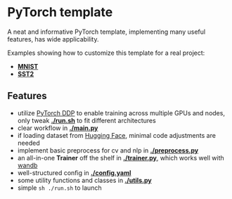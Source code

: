 # PyTorch template

A neat and informative PyTorch template, implementing many useful features, has wide applicability.

Examples showing how to customize this template for a real project:

- [**MNIST**](./example_mnist/)
- [**SST2**](./example_sst2/)

## Features

- utilize [PyTorch DDP](https://pytorch.org/tutorials/beginner/ddp_series_intro.html)
to enable training across multiple GPUs and nodes,
only tweak [**./run.sh**](./run.sh) to fit different architectures
- clear workflow in [**./main.py**](./main.py)
- if loading dataset from [Hugging Face](https://huggingface.co/datasets),
minimal code adjustments are needed
- implement basic preprocess for cv and nlp in [**./preprocess.py**](./preprocess.py)
- an all-in-one **Trainer** off the shelf in [**./trainer.py**](./trainer.py),
which works well with [wandb](https://wandb.ai/site)
- well-structured config in [**./config.yaml**](./config.yaml)
- some utility functions and classes in [**./utils.py**](./utils.py)
- simple `sh ./run.sh` to launch
